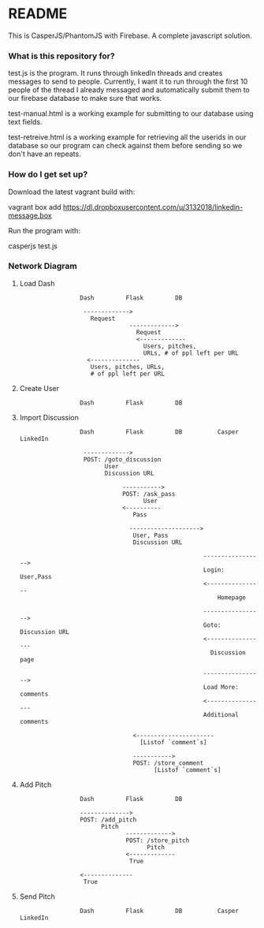 # README #

This is CasperJS/PhantomJS with Firebase. A complete javascript solution.

### What is this repository for? ###

test.js is the program. It runs through linkedIn threads and creates messages to send to people. Currently, I want it to run through the first 10 people of the thread I already messaged and automatically submit them to our firebase database to make sure that works.

test-manual.html is a working example for submitting to our database using text fields.

test-retreive.html is a working example for retrieving all the userids in our database so our program can check against them before sending so we don't have an repeats.

### How do I get set up? ###

Download the latest vagrant build with:

vagrant box add https://dl.dropboxusercontent.com/u/3132018/linkedin-message.box

Run the program with:

casperjs test.js


### Network Diagram


1. Load Dash

                        Dash         Flask         DB  

                         ------------->
                           Request
                                      ------------->
                                        Request
                                        <-------------
                                          Users, pitches,
                                          URLs, # of ppl left per URL
                          <--------------
                           Users, pitches, URLs, 
                           # of ppl left per URL


2. Create User

                        Dash         Flask         DB



3. Import Discussion

                        Dash         Flask         DB          Casper           LinkedIn

                         ------------->
                         POST: /goto_discussion
                               User
                               Discussion URL
                                    
                                    ----------->
                                    POST: /ask_pass
                                          User
                                    <----------
                                       Pass

                                      -------------------->
                                       User, Pass
                                       Discussion URL

                                                           ----------------->
                                                           Login: User,Pass
                                                           <----------------
                                                               Homepage

                                                           ----------------->
                                                           Goto: Discussion URL
                                                           <-----------------
                                                             Discussion page

                                                           ----------------->
                                                           Load More: comments
                                                           <-----------------
                                                           Additional comments

                                       <----------------------
                                         [Listof `comment`s]

                                       ----------->
                                       POST: /store_comment
                                             [Listof `comment`s]

4. Add Pitch

                        Dash         Flask         DB

                        -------------->
                        POST: /add_pitch  
                              Pitch  
                                     ------------->  
                                     POST: /store_pitch  
                                           Pitch  
                                     <-------------  
                                      True  
          
                        <--------------  
                         True


5. Send Pitch

                        Dash         Flask         DB          Casper           LinkedIn